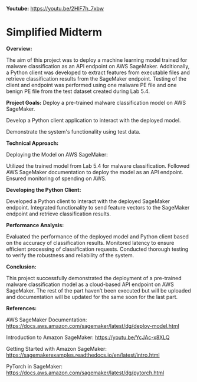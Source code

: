 **Youtube:** https://youtu.be/2HlF7h_7xbw
# Simplified Midterm

**Overview:**

The aim of this project was to deploy a machine learning model trained for malware classification as an API endpoint on AWS SageMaker. Additionally, a Python client was developed to extract features from executable files and retrieve classification results from the SageMaker endpoint. Testing of the client and endpoint was performed using one malware PE file and one benign PE file from the test dataset created during Lab 5.4.

**Project Goals:**
Deploy a pre-trained malware classification model on AWS SageMaker.

Develop a Python client application to interact with the deployed model.

Demonstrate the system's functionality using test data.


**Technical Approach:**

Deploying the Model on AWS SageMaker:

Utilized the trained model from Lab 5.4 for malware classification.
Followed AWS SageMaker documentation to deploy the model as an API endpoint.
Ensured monitoring of spending on AWS.


**Developing the Python Client:**

Developed a Python client to interact with the deployed SageMaker endpoint.
Integrated functionality to send feature vectors to the SageMaker endpoint and retrieve classification results.



**Performance Analysis:**

Evaluated the performance of the deployed model and Python client based on the accuracy of classification results.
Monitored latency to ensure efficient processing of classification requests.
Conducted thorough testing to verify the robustness and reliability of the system.


**Conclusion:**

This project successfully demonstrated the deployment of a pre-trained malware classification model as a cloud-based API endpoint on AWS SageMaker. The rest of the part haven’t been executed but will be uploaded and documentation will be updated for the same soon for the last part.


**References:**


AWS SageMaker Documentation: https://docs.aws.amazon.com/sagemaker/latest/dg/deploy-model.html

Introduction to Amazon SageMaker: https://youtu.be/YcJAc-x8XLQ


Getting Started with Amazon SageMaker: https://sagemakerexamples.readthedocs.io/en/latest/intro.html

PyTorch in SageMaker: https://docs.aws.amazon.com/sagemaker/latest/dg/pytorch.html



